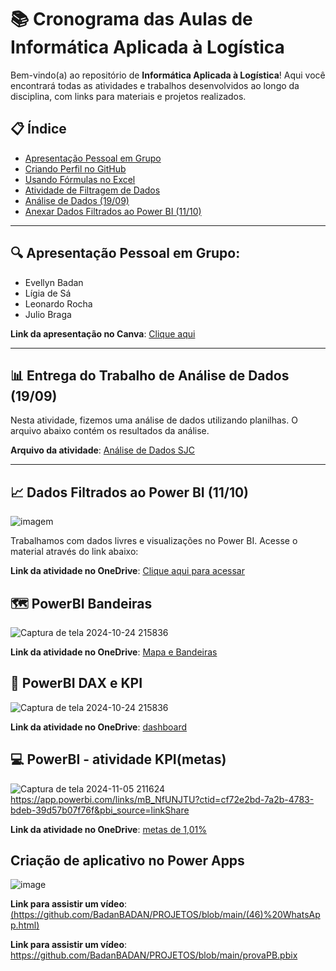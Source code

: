 # 📚 Cronograma das Aulas de Informática Aplicada à Logística

Bem-vindo(a) ao repositório de **Informática Aplicada à Logística**! Aqui você encontrará todas as atividades e trabalhos desenvolvidos ao longo da disciplina, com links para materiais e projetos realizados.

## 📋 Índice

- [Apresentação Pessoal em Grupo](#apresentação-pessoal-em-grupo)
- [Criando Perfil no GitHub](#criando-perfil-no-github)
- [Usando Fórmulas no Excel](#usando-fórmulas-no-excel)
- [Atividade de Filtragem de Dados](#atividade-de-filtragem-de-dados)
- [Análise de Dados (19/09)](#entrega-do-trabalho-de-análise-de-dados-1909)
- [Anexar Dados Filtrados ao Power BI (11/10)](#anexar-dados-filtrados-ao-powerbi-dados-livres-1110)

---

## 🔍 **Apresentação Pessoal em Grupo:**
- Evellyn Badan
- Lígia de Sá
- Leonardo Rocha
- Julio Braga

**Link da apresentação no Canva**: [Clique aqui](https://www.canva.com/design/DAGNZwywy3o/msgGjdCYuYnAUImQooENDg/edit?utm_content=DAGNZwywy3o&utm_campaign=designshare&utm_medium=link2&utm_source=sharebutton)

---

## 📊 **Entrega do Trabalho de Análise de Dados (19/09)**

Nesta atividade, fizemos uma análise de dados utilizando planilhas. O arquivo abaixo contém os resultados da análise.

**Arquivo da atividade**: [Análise de Dados SJC](https://github.com/BadanBADAN/INFORMATICA/blob/main/an%C3%A1lise%20de%20dados%20sjc.xlsx)

---

## 📈 **Dados Filtrados ao Power BI (11/10)**

![imagem](https://github.com/user-attachments/assets/72685fc8-f470-4af7-bbac-68d51a8a076e)

Trabalhamos com dados livres e visualizações no Power BI. Acesse o material através do link abaixo:

**Link da atividade no OneDrive**: [Clique aqui para acessar](https://fatecspgov-my.sharepoint.com/:u:/g/personal/evellyn_silva3_fatec_sp_gov_br/EdDYwQ6MzZtIh-NAOiO7VVgBcG80ZK1UZgEGSaA_qcoGCA?e=eoofRf)

## 🗺️ **PowerBI Bandeiras** 
![Captura de tela 2024-10-24 215836](https://github.com/user-attachments/assets/8f633e77-9ed0-4d0d-a67a-ff646641df2f)

**Link da atividade no OneDrive**: [Mapa e Bandeiras](https://github.com/BadanBADAN/PROJETOS/blob/main/BANDEIRASeMAPA%20(1).pbix)

## 🎯 **PowerBI DAX e KPI**
![Captura de tela 2024-10-24 215836](https://github.com/user-attachments/assets/e8c3a959-3b08-4fb9-b336-4efe75eeb342)

**Link da atividade no OneDrive**: [dashboard](https://github.com/BadanBADAN/PROJETOS/blob/main/filiaisDAX%201.pbix)

## 💻 **PowerBI - atividade KPI(metas)**
![Captura de tela 2024-11-05 211624](https://github.com/user-attachments/assets/e81beb8e-f662-473d-b86c-d500eb111c25)
https://app.powerbi.com/links/mB_NfUNJTU?ctid=cf72e2bd-7a2b-4783-bdeb-39d57b07f76f&pbi_source=linkShare

**Link da atividade no OneDrive**: [metas de 1,01%](https://github.com/BadanBADAN/PROJETOS/blob/main/atividade%20de%20meta.pbix)

## **Criação de aplicativo no Power Apps**
![image](https://github.com/user-attachments/assets/a43c27ae-fc0b-4185-9b1f-2be670803648)

**Link para assistir um vídeo**: [(https://github.com/BadanBADAN/PROJETOS/blob/main/(46)%20WhatsApp.html)](https://github.com/BadanBADAN/PROJETOS/blob/main/WhatsApp%20Video%202024-11-22%20at%2020.56.49.mp4)


**Link para assistir um vídeo**: https://github.com/BadanBADAN/PROJETOS/blob/main/provaPB.pbix





